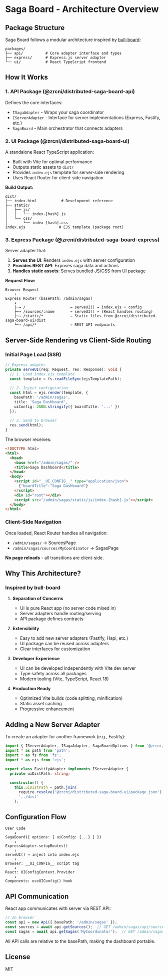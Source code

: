 # Saga Board - Architecture Overview

## Package Structure

Saga Board follows a modular architecture inspired by [bull-board](https://github.com/felixmosh/bull-board):

```
packages/
├── api/          # Core adapter interface and types
├── express/      # Express.js server adapter  
└── ui/           # React TypeScript frontend
```

## How It Works

### 1. API Package (@zrcni/distributed-saga-board-api)

Defines the core interfaces:
- `ISagaAdapter` - Wraps your saga coordinator
- `IServerAdapter` - Interface for server implementations (Express, Fastify, etc.)
- `SagaBoard` - Main orchestrator that connects adapters

### 2. UI Package (@zrcni/distributed-saga-board-ui)

A standalone React TypeScript application:
- Built with Vite for optimal performance
- Outputs static assets to `dist/`
- Provides `index.ejs` template for server-side rendering
- Uses React Router for client-side navigation

**Build Output:**
```
dist/
├── index.html           # Development reference
├── static/
│   ├── js/
│   │   └── index-[hash].js
│   └── css/
│       └── index-[hash].css
index.ejs               # EJS template (package root)
```

### 3. Express Package (@zrcni/distributed-saga-board-express)

Server adapter that:
1. **Serves the UI**: Renders `index.ejs` with server configuration
2. **Provides REST API**: Exposes saga data and actions
3. **Handles static assets**: Serves bundled JS/CSS from UI package

**Request Flow:**

```
Browser Request
    ↓
Express Router (basePath: /admin/sagas)
    ↓
    ├─→ /                    → serveUI() → index.ejs + config
    ├─→ /sources/:name       → serveUI() → (React handles routing)
    ├─→ /static/*            → Static files from @zrcni/distributed-saga-board-ui/dist
    └─→ /api/*               → REST API endpoints
```

## Server-Side Rendering vs Client-Side Routing

### Initial Page Load (SSR)
```typescript
// Express adapter
private serveUI(req: Request, res: Response): void {
  // 1. Load index.ejs template
  const template = fs.readFileSync(ejsTemplatePath);
  
  // 2. Inject configuration
  const html = ejs.render(template, {
    basePath: '/admin/sagas',
    title: 'Saga Dashboard',
    uiConfig: JSON.stringify({ boardTitle: '...' })
  });
  
  // 3. Send to browser
  res.send(html);
}
```

The browser receives:
```html
<!DOCTYPE html>
<html>
  <head>
    <base href="/admin/sagas/" />
    <title>Saga Dashboard</title>
  </head>
  <body>
    <script id="__UI_CONFIG__" type="application/json">
      {"boardTitle":"Saga Dashboard"}
    </script>
    <div id="root"></div>
    <script src="/admin/sagas/static/js/index-[hash].js"></script>
  </body>
</html>
```

### Client-Side Navigation
Once loaded, React Router handles all navigation:
- `/admin/sagas/` → SourcesPage
- `/admin/sagas/sources/MyCoordinator` → SagasPage

**No page reloads** - all transitions are client-side.

## Why This Architecture?

### Inspired by bull-board

1. **Separation of Concerns**
   - UI is pure React app (no server code mixed in)
   - Server adapters handle routing/serving
   - API package defines contracts

2. **Extensibility**
   - Easy to add new server adapters (Fastify, Hapi, etc.)
   - UI package can be reused across adapters
   - Clear interfaces for customization

3. **Developer Experience**
   - UI can be developed independently with Vite dev server
   - Type safety across all packages
   - Modern tooling (Vite, TypeScript, React 18)

4. **Production Ready**
   - Optimized Vite builds (code splitting, minification)
   - Static asset caching
   - Progressive enhancement

## Adding a New Server Adapter

To create an adapter for another framework (e.g., Fastify):

```typescript
import { IServerAdapter, ISagaAdapter, SagaBoardOptions } from '@zrcni/distributed-saga-board-api';
import * as path from 'path';
import * as fs from 'fs';
import * as ejs from 'ejs';

export class FastifyAdapter implements IServerAdapter {
  private uiDistPath: string;
  
  constructor() {
    this.uiDistPath = path.join(
      require.resolve('@zrcni/distributed-saga-board-ui/package.json'),
      '../dist'
    );
```

## Configuration Flow

```
User Code
    ↓
SagaBoard({ options: { uiConfig: {...} } })
    ↓
ExpressAdapter.setupRoutes()
    ↓
serveUI() → inject into index.ejs
    ↓
Browser: __UI_CONFIG__ script tag
    ↓
React: UIConfigContext.Provider
    ↓
Components: useUIConfig() hook
```

## API Communication

React app communicates with server via REST API:

```typescript
// In browser
const api = new Api({ basePath: '/admin/sagas' });
const sources = await api.getSources();  // GET /admin/sagas/api/sources
const sagas = await api.getSagas('MyCoordinator');  // GET /admin/sagas/api/sources/MyCoordinator/sagas
```

All API calls are relative to the basePath, making the dashboard portable.

## License

MIT
